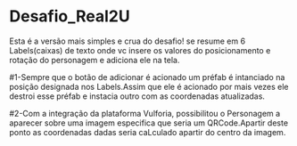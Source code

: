 # Desafio_Real2U
Esta é a versão mais simples e crua do desafio!
se resume em  6 Labels(caixas) de texto onde vc insere os valores do posicionamento e rotação do personagem
e adiciona ele na tela.

#1-Sempre que o botão de adicionar é acionado  um préfab é intanciado na posição designada nos Labels.Assim que ele é acionado por mais vezes ele destroi esse préfab e instacia outro com as coordenadas atualizadas.

#2-Com a integração da plataforma Vulforia, possibilitou o Personagem a aparecer sobre uma imagem especifica que seria um QRCode.Apartir deste ponto as coordenadas dadas seria caLculado apartir do centro da imagem.
